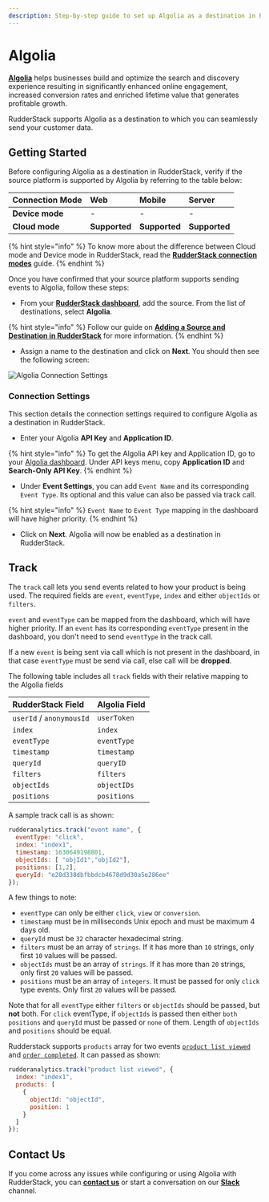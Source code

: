 ```yaml
---
description: Step-by-step guide to set up Algolia as a destination in RudderStack.
---
```


# Algolia

[**Algolia**](https://www.algolia.com/) helps businesses build and optimize the search and discovery experience resulting in significantly enhanced online engagement, increased conversion rates and enriched lifetime value that generates profitable growth.

RudderStack supports Algolia as a destination to which you can seamlessly send your customer data.

## Getting Started

Before configuring Algolia as a destination in RudderStack, verify if the source platform is supported by Algolia by referring to the table below:

| **Connection Mode** | **Web** | **Mobile** | **Server** |
| :--- | :--- | :--- | :--- |
| **Device mode** | - | - | - |
| **Cloud** **mode** | **Supported** | **Supported** | **Supported** |

{% hint style="info" %}
To know more about the difference between Cloud mode and Device mode in RudderStack, read the [**RudderStack connection modes**](https://docs.rudderstack.com/get-started/rudderstack-connection-modes) guide.
{% endhint %}

Once you have confirmed that your source platform supports sending events to Algolia, follow these steps:

* From your [**RudderStack dashboard**](https://app.rudderstack.com/), add the source. From the list of destinations, select **Algolia**.

{% hint style="info" %}
Follow our guide on [**Adding a Source and Destination in RudderStack**](https://docs.rudderstack.com/how-to-guides/adding-source-and-destination-rudderstack) for more information.
{% endhint %}

* Assign a name to the destination and click on **Next**. You should then see the following screen:

![Algolia Connection Settings](https://user-images.githubusercontent.com/59817155/132336730-357f9550-f38f-4fb7-8e02-7e68174f0e4d.png)

### Connection Settings

This section details the connection settings required to configure Algolia as a destination in RudderStack.

* Enter your Algolia **API Key** and **Application ID**.

{% hint style="info" %}
To get the Algolia API key and Application ID, go to your [Algolia dashboard](https://www.algolia.com/apps/). Under API keys menu, copy **Application ID** and **Search-Only API Key**.
{% endhint %}

* Under **Event Settings**, you can add `Event Name` and its corresponding `Event Type`. Its optional and this value can also be passed via track call. 

{% hint style="info" %}
`Event Name` to `Event Type` mapping in the dashboard will have higher priority.
{% endhint %}

* Click on **Next**. Algolia will now be enabled as a destination in RudderStack.

## Track

The `track` call lets you send events related to how your product is being used. The required fields are `event`, `eventType`, `index` and either `objectIds` or `filters`.

`event` and `eventType` can be mapped from the dashboard, which will have higher priority. If an `event` has its corresponding `eventType` present in the dashboard, you don't need to send `eventType` in the track call. 

If a new `event` is being sent via call which is not present in the dashboard, in that case `eventType` must be send via call, else call will be **dropped**.

The following table includes all `track` fields with their relative mapping to the Algolia fields

| **RudderStack Field** | **Algolia Field** |
| :--- | :--- |
| `userId` / `anonymousId` | `userToken` |
| `index` | `index` |
| `eventType` | `eventType` |
| `timestamp` | `timestamp` |
| `queryId` | `queryID` |
| `filters` | `filters` |
| `objectIds` | `objectIDs` |
| `positions` | `positions` |

A sample track call is as shown:

```javascript
rudderanalytics.track("event name", {
  eventType: "click",  
  index: "index1",
  timestamp: 1630649198801,
  objectIds: [ "objId1","objId2"],
  positions: [1,2],
  queryId: "e28d338dbfbbdcb4678d9d30a5e286ee"
});
```

A few things to note: 

* `eventType` can only be either `click`, `view` or `conversion`.
* `timestamp` must be in milliseconds Unix epoch and must be maximum 4 days old.
* `queryId` must be `32` character hexadecimal string.
* `filters` must be an array of `strings`. If it has more than `10` strings, only first `10` values will be passed.
* `objectIds` must be an array of `strings`. If it has more than `20` strings, only first `20` values will be passed.
* `positions` must be an array of `integers`. It must be passed for only `click` type events. Only first `20` values will be passed.

Note that for all `eventType` either `filters` or `objectIds` should be passed, but **not** both.
For `click` eventType, if `objectIds` is passed then either `both` `positions` and `queryId` must be passed or `none` of them. Length of `objectIds` and `positions` should be equal.

Rudderstack supports `products` array for two events [`product list viewed`](https://docs.rudderstack.com/rudderstack-api/api-specification/rudderstack-ecommerce-events-specification/browsing#product-list-viewed) and [`order completed`](https://docs.rudderstack.com/rudderstack-api/api-specification/rudderstack-ecommerce-events-specification/ordering#order-completed). It can passed as shown:

```javascript
rudderanalytics.track("product list viewed", {
  index: "index1",
  products: [
    {
      objectId: "objectId",
      position: 1
    }
  ]
});
```
## Contact Us

If you come across any issues while configuring or using Algolia with RudderStack, you can [**contact us**](mailto:%20docs@rudderstack.com) or start a conversation on our [**Slack**](https://resources.rudderstack.com/join-rudderstack-slack) channel.
